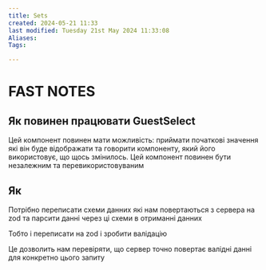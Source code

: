 ```yaml
---
title: Sets
created: 2024-05-21 11:33
last modified: Tuesday 21st May 2024 11:33:08
Aliases:
Tags:

---
```

# FAST NOTES

## Як повинен працювати GuestSelect

Цей компонент повинен мати можливість: приймати початкові значення які він буде відображати та говорити компоненту, який його використовує, що щось змінилось. Цей компонент повинен бути незалежним та перевикористовуваним

## Як 

Потрібно переписати схеми данних які нам повертаються з сервера на zod та парсити данні через ці схеми в отриманні данних

Тобто і переписати на zod і зробити валідацію

Це дозволить нам перевіряти, що сервер точно повертає валідні данні для конкретно цього запиту